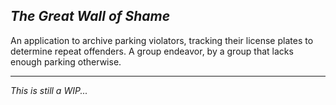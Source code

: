 ## _The Great Wall of Shame_

An application to archive parking violators, tracking their license plates to determine repeat offenders.
A group endeavor, by a group that lacks enough parking otherwise.

-----------------------------------

_This is still a
WIP..._
